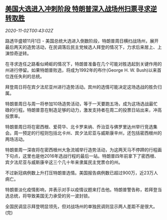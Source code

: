 <!--1604278522000-->
[美国大选进入冲刺阶段 特朗普深入战场州扫票寻求逆转取胜](https://cn.reuters.com/article/trump-battleground-states-1101-sun-idCNKBS27I01L)
------

<div><i>2020-11-02T00:43:02Z</i></div><p>路透华盛顿11月1日 - 美国总统大选进入倒数阶段，特朗普周日横扫战场州，展开最后两天的造势活动，在民调落后民主党候选人拜登的情况下，力求后来居上、上演惊奇逆转。</p><p>在寻求连任之路看似崎岖的情况下，特朗普准备在几个可能对胜选起到关键作用的州进行停留。如果特朗普败选，将成为1992年的布什(George H. W. Bush)以来首位连任失利的总统。</p><p>拜登周日将在宾夕法尼亚州进行造势活动。宾州的选情可能决定这场选战的胜负归属。</p><p>特朗普周日与周一将参加10场造势活动，等于一天要跑五场，成为这场选战最忙碌的行程。特朗普意在制造足够的动力，激发支持者在周二的投票日站出来，冲高投票率。</p><p>特朗普周日将在密西根、爱荷华、北卡罗来纳、乔治亚与佛罗里达州举行竞选集会。周一预定的行程则包括北卡州、宾夕法尼亚与威斯康辛州，还包括密西根州的两场活动。</p><p>特朗普周一深夜将在密西根州大急流城举行造势活动，为这两天马不停蹄的行程画下句点，这里也是他2016年选战行程的最后一站。特朗普四年前拿下了密西根、宾夕法尼亚与威斯康辛这三个几十年来隶属民主党票仓的州。</p><p>不过新冠病例数上升打压特朗普选情。美国报告病例数已超过900万，近23万人病亡。</p><p>特朗普淡化疫情影响，并表示对手以疫情议题来打击他。特朗普警告称，若拜登当选总统，将导致美国无力承受的另一波封锁。</p><p>全国民调显示拜登明显领先，但对战场州的单独民调则显示两人差距不是很大。(完)</p>
